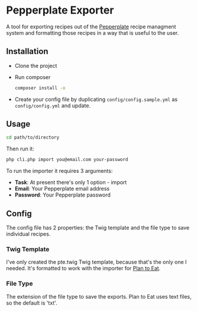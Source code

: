 # Pepperplate Exporter
A tool for exporting recipes out of the [Pepperplate](http://www.pepperplate.com/) recipe managment system and formatting those recipes in a way that is useful to the user.

## Installation

- Clone the project

- Run composer 

  ```bash
  composer install -o
  ```

- Create your config file by duplicating ```config/config.sample.yml``` as ```config/config.yml``` and update.

## Usage

```bash
cd path/to/directory
```

Then run it:

```bash
php cli.php import you@email.com your-password
```

To run the importer it requires 3 arguments:

- **Task**: At present there's only 1 option - import
- **Email**: Your Pepperplate email address
- **Password**: Your Pepperplate password

## Config

The config file has 2 properties: the Twig template and the file type to save individual recipes.

### Twig Template

I've only created the pte.twig Twig template, because that's the only one I needed. It's formatted to work with the importer for [Plan to Eat](https://www.plantoeat.com/).

### File Type

The extension of the file type to save the exports. Plan to Eat uses text files, so the default is 'txt'.